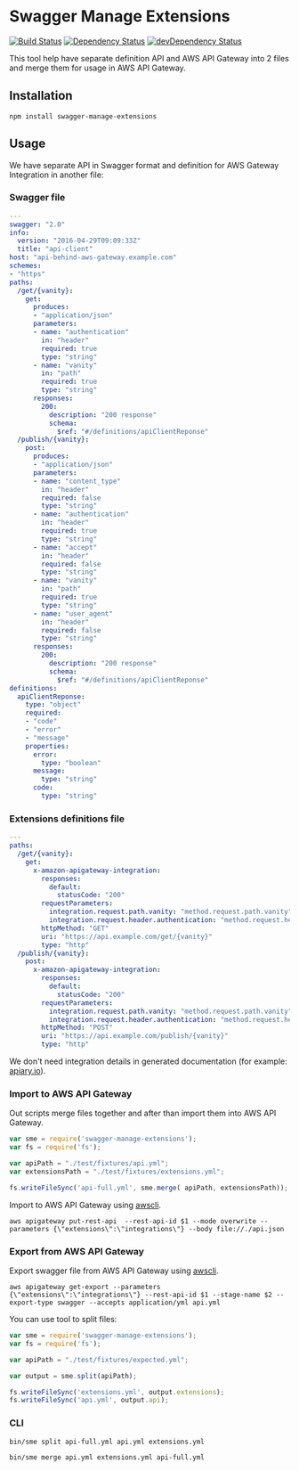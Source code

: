 # Swagger Manage Extensions

[![Build Status](https://travis-ci.org/abtris/swagger-manage-extensions.svg?branch=master)](https://travis-ci.org/abtris/swagger-manage-extensions)
[![Dependency Status](https://david-dm.org/abtris/swagger-manage-extensions.svg)](https://david-dm.org/abtris/swagger-manage-extensions)
[![devDependency Status](https://david-dm.org/abtris/swagger-manage-extensions/dev-status.svg)](https://david-dm.org/abtris/swagger-manage-extensions#info=devDependencies)

This tool help have separate definition API and AWS API Gateway into 2 files and merge them for usage in AWS API Gateway.

## Installation

```console
npm install swagger-manage-extensions
```

## Usage

We have separate API in Swagger format and definition for AWS Gateway Integration in another file:

### Swagger file

```yml
---
swagger: "2.0"
info:
  version: "2016-04-29T09:09:33Z"
  title: "api-client"
host: "api-behind-aws-gateway.example.com"
schemes:
- "https"
paths:
  /get/{vanity}:
    get:
      produces:
      - "application/json"
      parameters:
      - name: "authentication"
        in: "header"
        required: true
        type: "string"
      - name: "vanity"
        in: "path"
        required: true
        type: "string"
      responses:
        200:
          description: "200 response"
          schema:
            $ref: "#/definitions/apiClientReponse"
  /publish/{vanity}:
    post:
      produces:
      - "application/json"
      parameters:
      - name: "content_type"
        in: "header"
        required: false
        type: "string"
      - name: "authentication"
        in: "header"
        required: true
        type: "string"
      - name: "accept"
        in: "header"
        required: false
        type: "string"
      - name: "vanity"
        in: "path"
        required: true
        type: "string"
      - name: "user_agent"
        in: "header"
        required: false
        type: "string"
      responses:
        200:
          description: "200 response"
          schema:
            $ref: "#/definitions/apiClientReponse"
definitions:
  apiClientReponse:
    type: "object"
    required:
    - "code"
    - "error"
    - "message"
    properties:
      error:
        type: "boolean"
      message:
        type: "string"
      code:
        type: "string"
```
### Extensions definitions file

```yml
---
paths:
  /get/{vanity}:
    get:
      x-amazon-apigateway-integration:
        responses:
          default:
            statusCode: "200"
        requestParameters:
          integration.request.path.vanity: "method.request.path.vanity"
          integration.request.header.authentication: "method.request.header.authentication"
        httpMethod: "GET"
        uri: "https://api.example.com/get/{vanity}"
        type: "http"
  /publish/{vanity}:
    post:
      x-amazon-apigateway-integration:
        responses:
          default:
            statusCode: "200"
        requestParameters:
          integration.request.path.vanity: "method.request.path.vanity"
          integration.request.header.authentication: "method.request.header.authentication"
        httpMethod: "POST"
        uri: "https://api.example.com/publish/{vanity}"
        type: "http"
```

We don't need integration details in generated documentation (for example: [apiary.io](https://apiary.io)).

### Import to AWS API Gateway

Out scripts merge files together and after than import them into AWS API Gateway.

```js
var sme = require('swagger-manage-extensions');
var fs = require('fs');

var apiPath = "./test/fixtures/api.yml";
var extensionsPath = "./test/fixtures/extensions.yml";

fs.writeFileSync('api-full.yml', sme.merge( apiPath, extensionsPath));
```

Import to AWS API Gateway using [awscli](https://aws.amazon.com/cli/).

```console
aws apigateway put-rest-api  --rest-api-id $1 --mode overwrite --parameters {\"extensions\":\"integrations\"} --body file://./api.json
```

### Export from AWS API Gateway

Export swagger file from AWS API Gateway using [awscli](https://aws.amazon.com/cli/).

```console
aws apigateway get-export --parameters {\"extensions\":\"integrations\"} --rest-api-id $1 --stage-name $2 --export-type swagger --accepts application/yml api.yml
```

You can use tool to split files:

```js
var sme = require('swagger-manage-extensions');
var fs = require('fs');

var apiPath = "./test/fixtures/expected.yml";

var output = sme.split(apiPath);

fs.writeFileSync('extensions.yml', output.extensions);
fs.writeFileSync('api.yml', output.api);

```

### CLI

```console
bin/sme split api-full.yml api.yml extensions.yml
```

```console
bin/sme merge api.yml extensions.yml api-full.yml
```
